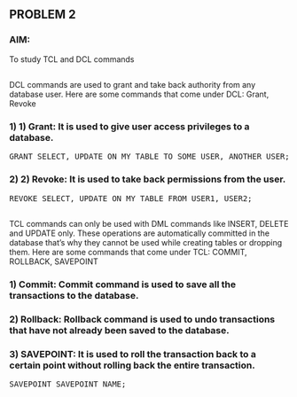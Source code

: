 ## PROBLEM 2
### AIM:
To study TCL and DCL commands
##
DCL commands are used to grant and take back authority from any database user. Here are some commands that come under DCL: Grant, Revoke
### 1) 1)	Grant: It is used to give user access privileges to a database.
<pre>
GRANT SELECT, UPDATE ON MY_TABLE TO SOME_USER, ANOTHER_USER;
</pre>
### 2) 2)	Revoke: It is used to take back permissions from the user.
<pre>
REVOKE SELECT, UPDATE ON MY_TABLE FROM USER1, USER2;
</pre>
##
TCL commands can only be used with DML commands like INSERT, DELETE and UPDATE only. These operations are automatically committed in the database that’s why they cannot be used while creating tables or dropping them. Here are some commands that come under TCL: COMMIT, ROLLBACK, SAVEPOINT
### 1) Commit: Commit command is used to save all the transactions to the database.

### 2) Rollback: Rollback command is used to undo transactions that have not already been saved to the database.

### 3) SAVEPOINT: It is used to roll the transaction back to a certain point without rolling back the entire transaction.
<pre>
SAVEPOINT SAVEPOINT_NAME;
</pre>

